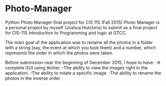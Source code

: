 # Photo-Manager
Python Photo Manager final project for CIS 115 (Fall 2015)
Photo Manager is a personal project by myself (Joshua Hutchins) to submit as a final project for CIS-115 Introduction to Programming and logic at GTCC.

The main goal of the application was to rename all the photos in a folder with a string (say, the event at which you took them) and a number, which represents the order in which the photos were taken.

Before submission near the beginning of December 2015, I hope to have:
-A complete GUI using tkInter.
-The ability to view the images right in the application.
-The ability to rotate a specific image.
-The ability to rename the photos in the inverse order.
